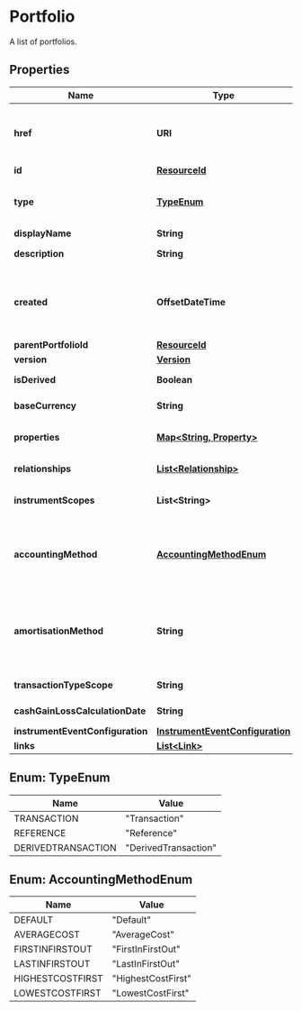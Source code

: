 

# Portfolio

A list of portfolios.

## Properties

| Name | Type | Description | Notes |
|------------ | ------------- | ------------- | -------------|
|**href** | **URI** | The specific Uniform Resource Identifier (URI) for this resource at the requested effective and asAt datetime. |  [optional] |
|**id** | [**ResourceId**](ResourceId.md) |  |  |
|**type** | [**TypeEnum**](#TypeEnum) | The type of the portfolio. The available values are: Transaction, Reference, DerivedTransaction |  |
|**displayName** | **String** | The name of the portfolio. |  |
|**description** | **String** | The long form description of the portfolio. |  [optional] |
|**created** | **OffsetDateTime** | The effective datetime at which the portfolio was created. No transactions or constituents can be added to the portfolio before this date. |  |
|**parentPortfolioId** | [**ResourceId**](ResourceId.md) |  |  [optional] |
|**version** | [**Version**](Version.md) |  |  [optional] |
|**isDerived** | **Boolean** | Whether or not this is a derived portfolio. |  [optional] |
|**baseCurrency** | **String** | The base currency of the portfolio. |  [optional] |
|**properties** | [**Map&lt;String, Property&gt;**](Property.md) | The requested portfolio properties. These will be from the &#39;Portfolio&#39; domain. |  [optional] |
|**relationships** | [**List&lt;Relationship&gt;**](Relationship.md) | A set of relationships associated to the portfolio. |  [optional] |
|**instrumentScopes** | **List&lt;String&gt;** | The instrument scope resolution strategy of this portfolio. |  [optional] |
|**accountingMethod** | [**AccountingMethodEnum**](#AccountingMethodEnum) | . The available values are: Default, AverageCost, FirstInFirstOut, LastInFirstOut, HighestCostFirst, LowestCostFirst |  [optional] |
|**amortisationMethod** | **String** | The amortisation method used by the portfolio for the calculation. The available values are: NoAmortisation, StraightLine, EffectiveYield, StraightLineSettlementDate, EffectiveYieldSettlementDate |  [optional] |
|**transactionTypeScope** | **String** | The scope of the transaction types. |  [optional] |
|**cashGainLossCalculationDate** | **String** | The scope of the transaction types. |  [optional] |
|**instrumentEventConfiguration** | [**InstrumentEventConfiguration**](InstrumentEventConfiguration.md) |  |  [optional] |
|**links** | [**List&lt;Link&gt;**](Link.md) |  |  [optional] |



## Enum: TypeEnum

| Name | Value |
|---- | -----|
| TRANSACTION | &quot;Transaction&quot; |
| REFERENCE | &quot;Reference&quot; |
| DERIVEDTRANSACTION | &quot;DerivedTransaction&quot; |



## Enum: AccountingMethodEnum

| Name | Value |
|---- | -----|
| DEFAULT | &quot;Default&quot; |
| AVERAGECOST | &quot;AverageCost&quot; |
| FIRSTINFIRSTOUT | &quot;FirstInFirstOut&quot; |
| LASTINFIRSTOUT | &quot;LastInFirstOut&quot; |
| HIGHESTCOSTFIRST | &quot;HighestCostFirst&quot; |
| LOWESTCOSTFIRST | &quot;LowestCostFirst&quot; |



